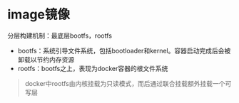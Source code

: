# image镜像

分层构建机制：最底层bootfs，rootfs

* bootfs：系统引导文件系统，包括bootloader和kernel。容器启动完成后会被卸载以节约内存资源
* rootfs：bootfs之上，表现为docker容器的根文件系统

> docker中rootfs由内核挂载为只读模式，而后通过联合挂载额外挂载一个可写层
